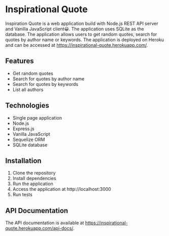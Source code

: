 # Inspirational Quote
Inspiration Quote is a web application build with Node.js REST API server and Vanilla JavaScript client😀. The application uses SQLite as the database. The application allows users to get random quotes, search for quotes by author name or keywords. The application is deployed on Heroku and can be accessed at https://inspirational-quote.herokuapp.com/.

## Features
- Get random quotes
- Search for quotes by author name
- Search for quotes by keywords
- List all authors

## Technologies
- Single page application
- Node.js
- Express.js
- Vanilla JavaScript
- Sequelize ORM
- SQLite database

## Installation
1. Clone the repository
2. Install dependencies
3. Run the application
4. Access the application at http://localhost:3000
5. Run tests

## API Documentation
The API documentation is available at https://inspirational-quote.herokuapp.com/api-docs/.